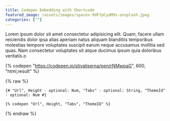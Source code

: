 ```yaml
---
title: Codepen Embedding with Shortcode
featured_image: /assets/images/spacex-9dF7pCyaM9s-unsplash.jpeg
categories: [""]
---
```


Lorem ipsum dolor sit amet consectetur adipisicing elit. Quam, facere ullam reiciendis dolor ipsa alias aperiam natus aliquam blanditiis temporibus molestias tempore voluptates suscipit earum neque accusamus mollitia sed quas. Nam consectetur voluptates sit atque ducimus ipsum quia doloribus veritatis.o

{% codepen "https://codepen.io/stivaliserna/pen/rNMwpaG", 600, "html,result" %}

{% raw %}
```jinja2
{# "Url", Height - optional: Num, "Tabs" - optional: String, "ThemeId" - optional: Num #}

{% codepen "Url", Height, "Tabs", "ThemeID" %}
```
{% endraw %}
